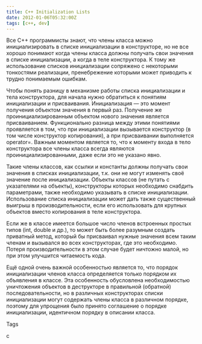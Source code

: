 ```yaml
---
title: C++ Initialization Lists
date: 2012-01-06T05:32:00Z
tags: [c++, dev]
---
```


Все C++ программисты знают, что члены класса можно инициализировать в списке инициализации в конструкторе, но не все хорошо понимают когда члены класса должны получать свои значения в списке инициализации, а когда в теле конструктора. К тому же использование списков инициализации сопряжено с некоторыми тонкостями реализации, пренебрежение которыми может приводить к трудно понимаемым ошибкам.

Чтобы понять разницу в механизме работы списка инициализации и тела конструктора, для начала нужно обратиться к понятиям инициализации и присваивания. Инициализация — это момент получения объектом значения в первый раз. Получение же проинициализированным объектом нового значения является присваиванием. Функционально разница между этими понятиями проявляется в том, что при инициализации вызывается конструктор (в том числе конструктор копирования), а при присваивании выполняется operator=. Важным моментом является то, что к моменту входа в тело конструктора все члены класса всегда являются проинициализированными, даже если это не указано явно.

Такие члены классов, как ссылки и константы должны получать свои значения в списках инициализации, т.к. они не могут изменять своё значение после инициализации. Объекты классов (не путать с указателями на объекты), конструкторы которых необходимо снабдить параметрами, также необходимо указывать в списке инициализации. Использование списка инициализации может дать также существенный выигрыш в производительности, если его использовать для крупных объектов вместо копирования в теле конструктора.

Если же в классе имеется большое число членов встроенных простых типов (int, double и др.), то может быть более разумным создать приватный метод, который бы присваивал нужные значения всем таким членам и вызывался во всех конструкторах, где это необходимо. Потеря производительности в этом случае будет ничтожно малой, но при этом улучшится читаемость кода.

Ещё одной очень важной особенностью является то, что порядок инициализации членов класса определяется только порядком их объявления в классе. Эта особенность обусловлена необходимостью уничтожения объектов в деструкторе в правильной (обратной) последовательности, но в различных конструкторах списки инициализации могут содержать члены класса в различном порядке, поэтому для упрощения было принято соглашение о порядке инициализации, идентичном порядку в описании класса.

Tags

c
